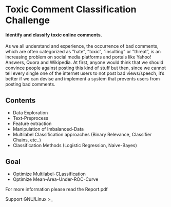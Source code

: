 # Toxic Comment Classification Challenge

#### Identify and classify toxic online comments.

As we all understand and experience, the occurrence of bad comments, which are often categorized as
”hate”, ”toxic”, ”insulting” or ”threat”, is an increasing problem on social media platforms and portals
like Yahoo!  Answers, Quora and Wikipedia.  At first, anyone would think that we should convince people
against posting this kind of stuff but then, since we cannot tell every single one of the internet users to
not post bad views/speech, it’s better if we can devise and implement a system that prevents users from
posting bad comments.

## Contents
- Data Exploration 
- Text-Preprocess 
- Feature extraction
- Manipulation of Imbalanced-Data
- Multilabel Classification approaches (Binary Relevance, Classifier Chains, etc..)
- Classification Methods (Logistic Regression, Naive-Bayes)

## Goal
- Optimize Multilabel-CLassification
- Optimize Mean-Area-Under-ROC-Curve

For more information please read the Report.pdf

Support GNU/Linux >_
